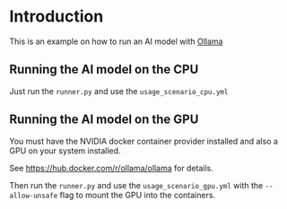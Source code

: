 # Introduction

This is an example on how to run an AI model with [Ollama](https://ollama.com/)

## Running the AI model on the CPU

Just run the `runner.py` and use the `usage_scenario_cpu.yml`

## Running the AI model on the GPU

You must have the NVIDIA docker container provider installed and also a GPU on your system installed.

See https://hub.docker.com/r/ollama/ollama for details.

Then run the `runner.py` and use the `usage_scenario_gpu.yml` with the `--allow-unsafe` flag to mount the GPU into the containers.